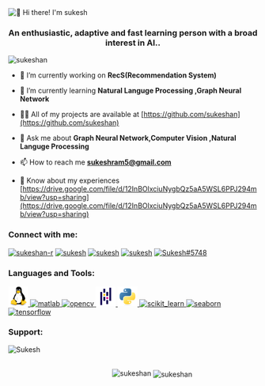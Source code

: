 <img src="https://raw.githubusercontent.com/sukeshan/sukeshan/main/intro.gif" alt="👋 Hi there! I'm sukesh" title="👋 Hi there! I'm sukesh"/>


<h3 align="center">An enthusiastic, adaptive and fast learning person with a broad interest in AI..</h3>

<p align="left"> <img src="https://komarev.com/ghpvc/?username=sukeshan&label=Profile%20views&color=0e75b6&style=flat" alt="sukeshan" /> </p>

- 🔭 I’m currently working on **RecS(Recommendation System)**

- 🌱 I’m currently learning **Natural Languge Processing ,Graph Neural Network**

- 👨‍💻 All of my projects are available at [https://github.com/sukeshan](https://github.com/sukeshan)

- 💬 Ask me about **Graph Neural Network,Computer Vision ,Natural Languge Processing**

- 📫 How to reach me **sukeshram5@gmail.com**

- 📄 Know about my experiences [https://drive.google.com/file/d/12InBOlxciuNygbQz5aA5WSL6PPJ294mb/view?usp=sharing](https://drive.google.com/file/d/12InBOlxciuNygbQz5aA5WSL6PPJ294mb/view?usp=sharing)

<h3 align="left">Connect with me:</h3>
<p align="left">
<a href="https://linkedin.com/in/sukeshan-r" target="blank"><img align="center" src="https://raw.githubusercontent.com/rahuldkjain/github-profile-readme-generator/master/src/images/icons/Social/linked-in-alt.svg" alt="sukeshan-r" height="30" width="40" /></a>
<a href="https://kaggle.com/sukesh" target="blank"><img align="center" src="https://raw.githubusercontent.com/rahuldkjain/github-profile-readme-generator/master/src/images/icons/Social/kaggle.svg" alt="sukesh" height="30" width="40" /></a>
<a href="https://fb.com/sukesh" target="blank"><img align="center" src="https://raw.githubusercontent.com/rahuldkjain/github-profile-readme-generator/master/src/images/icons/Social/facebook.svg" alt="sukesh" height="30" width="40" /></a>
<a href="https://www.hackerrank.com/sukesh" target="blank"><img align="center" src="https://raw.githubusercontent.com/rahuldkjain/github-profile-readme-generator/master/src/images/icons/Social/hackerrank.svg" alt="sukesh" height="30" width="40" /></a>
<a href="https://discord.gg/Sukesh#5748" target="blank"><img align="center" src="https://raw.githubusercontent.com/rahuldkjain/github-profile-readme-generator/master/src/images/icons/Social/discord.svg" alt="Sukesh#5748" height="30" width="40" /></a>
</p>

<h3 align="left">Languages and Tools:</h3>
<p align="left"> <a href="https://www.linux.org/" target="_blank" rel="noreferrer"> <img src="https://raw.githubusercontent.com/devicons/devicon/master/icons/linux/linux-original.svg" alt="linux" width="40" height="40"/> </a> <a href="https://www.mathworks.com/" target="_blank" rel="noreferrer"> <img src="https://upload.wikimedia.org/wikipedia/commons/2/21/Matlab_Logo.png" alt="matlab" width="40" height="40"/> </a> <a href="https://opencv.org/" target="_blank" rel="noreferrer"> <img src="https://www.vectorlogo.zone/logos/opencv/opencv-icon.svg" alt="opencv" width="40" height="40"/> </a> <a href="https://pandas.pydata.org/" target="_blank" rel="noreferrer"> <img src="https://raw.githubusercontent.com/devicons/devicon/2ae2a900d2f041da66e950e4d48052658d850630/icons/pandas/pandas-original.svg" alt="pandas" width="40" height="40"/> </a> <a href="https://www.python.org" target="_blank" rel="noreferrer"> <img src="https://raw.githubusercontent.com/devicons/devicon/master/icons/python/python-original.svg" alt="python" width="40" height="40"/> </a> <a href="https://scikit-learn.org/" target="_blank" rel="noreferrer"> <img src="https://upload.wikimedia.org/wikipedia/commons/0/05/Scikit_learn_logo_small.svg" alt="scikit_learn" width="40" height="40"/> </a> <a href="https://seaborn.pydata.org/" target="_blank" rel="noreferrer"> <img src="https://seaborn.pydata.org/_images/logo-mark-lightbg.svg" alt="seaborn" width="40" height="40"/> </a> <a href="https://www.tensorflow.org" target="_blank" rel="noreferrer"> <img src="https://www.vectorlogo.zone/logos/tensorflow/tensorflow-icon.svg" alt="tensorflow" width="40" height="40"/> </a> </p>


<h3 align="left">Support:</h3>
<p><a href="https://www.buymeacoffee.com/Sukesh"> <img align="left" src="https://cdn.buymeacoffee.com/buttons/v2/default-yellow.png" height="50" width="210" alt="Sukesh" /></a></p><br><br>


<p><img align="left" src="https://github-readme-stats.vercel.app/api/top-langs?username=sukeshan&show_icons=true&locale=en&layout=compact" alt="sukeshan" /></p>

<p>&nbsp;<img align="center" src="https://github-readme-stats.vercel.app/api?username=sukeshan&show_icons=true&locale=en" alt="sukeshan" /></p>

